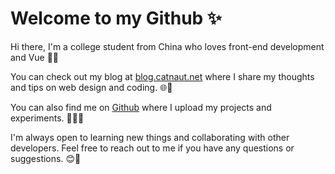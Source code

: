 # Welcome to my Github ✨

<!--
**catnaut/catnaut** is a ✨ _special_ ✨ repository because its `README.md` (this file) appears on your GitHub profile.

Here are some ideas to get you started:

- 🔭 I’m currently working on ...
- 🌱 I’m currently learning ...
- 👯 I’m looking to collaborate on ...
- 🤔 I’m looking for help with ...
- 💬 Ask me about ...
- 📫 How to reach me: ...
- 😄 Pronouns: ...
- ⚡ Fun fact: ...
-->


Hi there, I'm a college student from China who loves front-end development and Vue 👩‍💻

You can check out my blog at [blog.catnaut.net](blog.catnaut.net) where I share my thoughts and tips on web design and coding. 🌐📝

You can also find me on [Github](https://github.com/catnaut) where I upload my projects and experiments. 🚀👩‍🔬

I'm always open to learning new things and collaborating with other developers. Feel free to reach out to me if you have any questions or suggestions. 😊🙌

<!-- ![Anurag's GitHub stats](https://github-readme-stats.vercel.app/api?username=catnaut) -->
